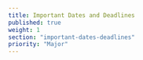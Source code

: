 ```yaml
---
title: Important Dates and Deadlines
published: true
weight: 1
section: "important-dates-deadlines"
priority: "Major"
---
```

